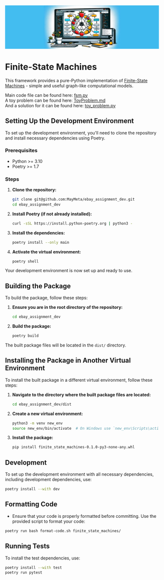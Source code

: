 ![README_Header.jpg](README_Header.jpg)

# Finite-State Machines

This framework provides a pure-Python implementation of
[Finite-State Machines](https://en.wikipedia.org/wiki/Finite-state_machine) -
simple and useful graph-like computational models.

Main code file can be found here: [fsm.py](finite_state_machines/fsm.py)  
A toy problem can be found here: [ToyProblem.md](examples/ToyProblem.md)  
And a solution for it can be found here: [toy_problem.py](examples/toy_problem.py)

## Setting Up the Development Environment

To set up the development environment, you'll need to clone the repository and install necessary dependencies using
Poetry.

### Prerequisites

- Python >= 3.10
- Poetry >= 1.7

### Steps

1. **Clone the repository:**

    ```sh
    git clone git@github.com:MayMeta/ebay_assignment_dev.git
    cd ebay_assignment_dev
    ```

2. **Install Poetry (if not already installed):**

    ```sh
    curl -sSL https://install.python-poetry.org | python3 -
    ```

3. **Install the dependencies:**

    ```sh
    poetry install --only main
    ```

4. **Activate the virtual environment:**

    ```sh
    poetry shell
    ```

Your development environment is now set up and ready to use.

## Building the Package

To build the package, follow these steps:

1. **Ensure you are in the root directory of the repository:**

    ```sh
    cd ebay_assignment_dev
    ```

2. **Build the package:**

    ```sh
    poetry build
    ```

The built package files will be located in the `dist/` directory.

## Installing the Package in Another Virtual Environment

To install the built package in a different virtual environment, follow these steps:

1. **Navigate to the directory where the built package files are located:**

    ```sh
    cd ebay_assignment_dev/dist
    ```

2. **Create a new virtual environment:**

    ```sh
    python3 -m venv new_env
    source new_env/bin/activate  # On Windows use `new_env\Scripts\activate`
    ```

3. **Install the package:**

    ```sh
    pip install finite_state_machines-0.1.0-py3-none-any.whl
    ```

## Development

To set up the development environment with all necessary dependencies, including development dependencies, use:

```sh
poetry install --with dev
 ```

## Formatting Code
- Ensure that your code is properly formatted before committing. Use the provided script to format your code:

```sh
poetry run bash format-code.sh finite_state_machines/
```

##  Running Tests

To install the test dependencies, use:

```sh
poetry install --with test
poetry run pytest
```
